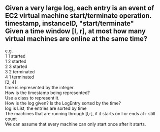 ## Given a very large log, each entry is an event of EC2 virtual machine start/terminate operation.<br>timestamp, instanceID, "start/terminate"<br>Given a time window [l, r], at most how many virtual machines are online at the same time?
e.g.<br>
1 1 started<br>
1 2 started<br>
2 3 started<br>
3 2 terminated<br>
4 1 terminated<br>
[2, 4]<br>
time is represented by the integer<br>
How is the timestamp being represented?<br>
Use a class to represent it.<br>
How is the log given? Is the LogEntry sorted by the time?<br>
log is List<LogEntry>, the entries are sorted by time<br>
The machines that are running through [l,r], if it starts on l or ends at r still count<br>
We can assume that every machine can only start once after it starts.



